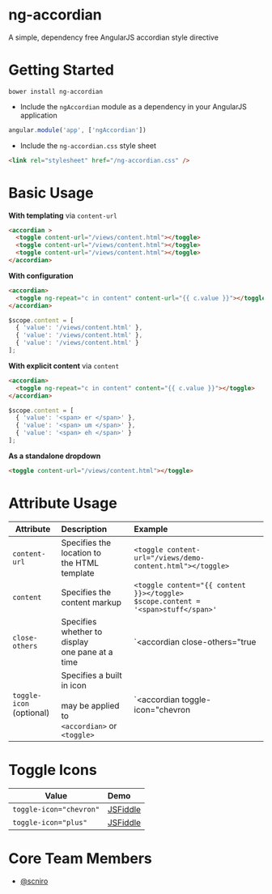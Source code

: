 ﻿# ng-accordian
A simple, dependency free AngularJS accordian style directive

# Getting Started

```
bower install ng-accordian
```

 * Include the `ngAccordian` module as a dependency in your AngularJS application 

```javascript
angular.module('app', ['ngAccordian'])
```

 * Include the `ng-accordian.css` style sheet

```html
<link rel="stylesheet" href="/ng-accordian.css" />
```

# Basic Usage

**With templating** via `content-url`
```html
<accordian >
  <toggle content-url="/views/content.html"></toggle>
  <toggle content-url="/views/content.html"></toggle>
  <toggle content-url="/views/content.html"></toggle>
</accordian>
```

**With configuration**
```html
<accordian>
  <toggle ng-repeat="c in content" content-url="{{ c.value }}"></toggle>
</accordian>
```

```javascript
$scope.content = [
  { 'value': '/views/content.html' },
  { 'value': '/views/content.html' },
  { 'value': '/views/content.html' }
];
```

**With explicit content** via `content`

```html
<accordian>
  <toggle ng-repeat="c in content" content="{{ c.value }}"></toggle>
</accordian>
```

```javascript
$scope.content = [
  { 'value': '<span> er </span>' },
  { 'value': '<span> um </span>' },
  { 'value': '<span> eh </span>' }
];
```

**As a standalone dropdown**

```html
<toggle content-url="/views/content.html"></toggle>
```

# Attribute Usage

| Attribute							| Description																							| Example																					|
| ----------------------------------|:------------------------------------------------------------------------------------------------------|:------------------------------------------------------------------------------------------|
|  `content-url`					| Specifies the location to <br>the HTML template														| `<toggle content-url="/views/demo-content.html"></toggle>`								|
|  `content`						| Specifies the content markup																			| `<toggle content="{{ content }}></toggle>`<br> `$scope.content = '<span>stuff</span>'`    |
|  `close-others`					| Specifies whether to display<br> one pane at a time													| `<accordian close-others="true | false">`													|
|  `toggle-icon`<br> (optional)		| Specifies a built in icon <br><br> may be applied to <br> `<accordian>` or `<toggle>`					| `<accordian toggle-icon="chevron | plus">` <br> `<toggle toggle-icon="chevron | plus">`	|

# Toggle Icons

| Value                     | Demo												| 
| ------------------------- |:--------------------------------------------------|
|  `toggle-icon="chevron"`  | [JSFiddle](http://jsfiddle.net/sniro/1eovLxpo/)	|
|  `toggle-icon="plus"`     | [JSFiddle](http://jsfiddle.net/sniro/hvczkjeo/)	|     

# Core Team Members

 - [@scniro](https://twitter.com/scniro)